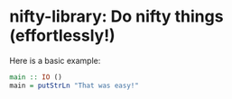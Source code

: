 # nifty-library: Do nifty things (effortlessly!)

Here is a basic example:

```haskell
main :: IO ()
main = putStrLn "That was easy!"
```
